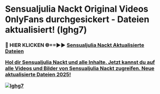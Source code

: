 # Sensualjulia Nackt Original Videos 0nlyFans durchgesickert - Dateien aktualisiert! (lghg7)

<h3>🔴 HIER KLICKEN 🌐==►► <a href="https://tinyurl.com/h6vf6nb8" rel="nofollow">Sensualjulia Nackt Aktualisierte Dateien

Hol dir Sensualjulia Nackt und alle Inhalte. Jetzt kannst du auf alle Videos und Bilder von Sensualjulia Nackt zugreifen. Neue aktualisierte Dateien 2025!

[![lghg7](https://i.imgur.com/sD4kR3V.gif)](https://tinyurl.com/h6vf6nb8)
